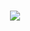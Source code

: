 <h1 align="center"> <a href="https://sunguoqi.com/"> <img src="https://readme-typing-svg.herokuapp.com/?lines=console.log(%22Hello%2C%20World!%22);全英文真是难受!&center=true&size=27"> </a> </h1>
